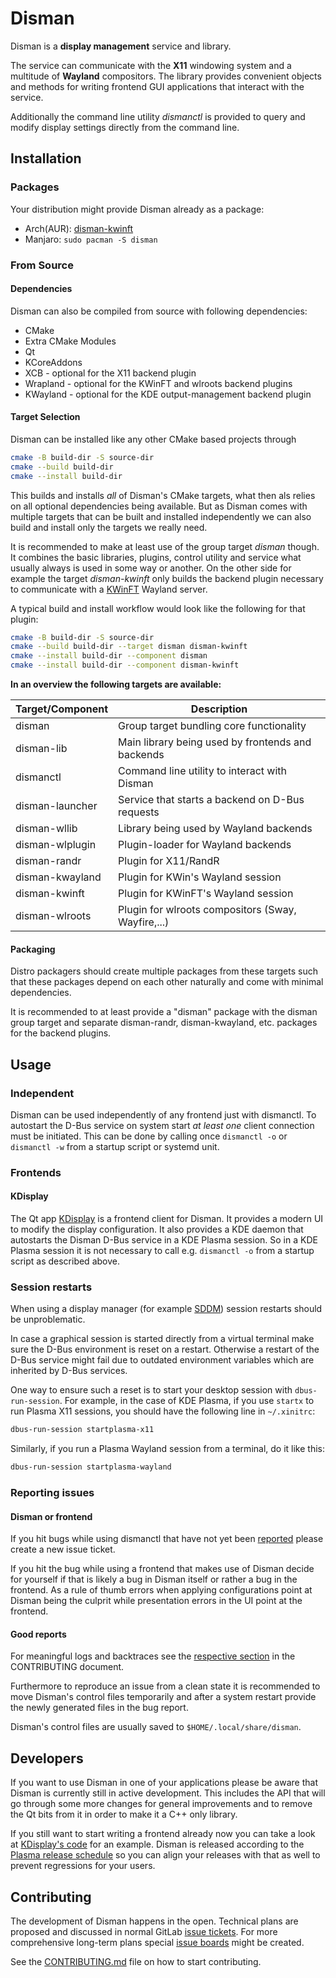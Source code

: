 # Disman

Disman is a **display management** service and library.

The service can communicate with the **X11** windowing system
and a multitude of **Wayland** compositors.
The library provides convenient objects and methods
for writing frontend GUI applications
that interact with the service.

Additionally the command line utility *dismanctl* is provided
to query and modify display settings directly from the command line.

## Installation
### Packages
Your distribution might provide Disman already as a package:
* Arch(AUR): [disman-kwinft][aur-package]
* Manjaro: `sudo pacman -S disman`

### From Source
#### Dependencies
Disman can also be compiled from source with following dependencies:
* CMake
* Extra CMake Modules
* Qt
* KCoreAddons
* XCB - optional for the X11 backend plugin
* Wrapland - optional for the KWinFT and wlroots backend plugins
* KWayland - optional for the KDE output-management backend plugin

#### Target Selection
Disman can be installed like any other CMake based projects through

```sh
cmake -B build-dir -S source-dir
cmake --build build-dir
cmake --install build-dir
```

This builds and installs *all* of Disman's CMake targets,
what then als relies on all optional dependencies being available.
But as Disman comes with multiple targets
that can be built and installed independently
we can also build and install only the targets we really need.

It is recommended to make at least use of the group target *disman* though.
It combines the basic
libraries, plugins, control utility and service
what usually always is used in some way or another.
On the other side for example the target *disman-kwinft*
only builds the backend plugin
necessary to communicate with a
[KWinFT](https://gitlab.com/kwinft/kwinft)
Wayland server.

A typical build and install workflow would look like the following for that plugin:

```sh
cmake -B build-dir -S source-dir
cmake --build build-dir --target disman disman-kwinft
cmake --install build-dir --component disman
cmake --install build-dir --component disman-kwinft
```

**In an overview the following targets are available:**

| Target/Component | Description                                         |
|------------------|-----------------------------------------------------|
| disman           | Group target bundling core functionality            |
| disman-lib       | Main library being used by frontends and backends   |
| dismanctl        | Command line utility to interact with Disman        |
| disman-launcher  | Service that starts a backend on D-Bus requests     |
| disman-wllib     | Library being used by Wayland backends              |
| disman-wlplugin  | Plugin-loader for Wayland backends                  |
| disman-randr     | Plugin for X11/RandR                                |
| disman-kwayland  | Plugin for KWin's Wayland session                   |
| disman-kwinft    | Plugin for KWinFT's Wayland session                 |
| disman-wlroots   | Plugin for wlroots compositors (Sway, Wayfire,...)  |

#### Packaging
Distro packagers should create multiple packages from these targets
such that these packages depend on each other naturally
and come with minimal dependencies.

It is recommended to at least provide a "disman" package
with the disman group target
and separate disman-randr, disman-kwayland, etc. packages for the backend plugins.

## Usage
### Independent
Disman can be used independently of any frontend just with dismanctl.
To autostart the D-Bus service on system start *at least one* client connection must be initiated.
This can be done by calling once `dismanctl -o` or `dismanctl -w`
from a startup script or systemd unit.

### Frontends
#### KDisplay
The Qt app [KDisplay][kdisplay] is a frontend client for Disman.
It provides a modern UI to modify the display configuration.
It also provides a KDE daemon
that autostarts the Disman D-Bus service in a KDE Plasma session.
So in a KDE Plasma session it is not necessary
to call e.g. `dismanctl -o` from a startup script
as described above.

### Session restarts

When using a display manager
(for example [SDDM][sddm])
session restarts should be unproblematic.

In case a graphical session is started directly from a virtual terminal
make sure the D-Bus environment is reset on a restart.
Otherwise a restart of the D-Bus service might fail
due to outdated environment variables
which are inherited by D-Bus services.

One way to ensure such a reset is to start your desktop session
with `dbus-run-session`.
For example, in the case of KDE Plasma,
if you use `startx` to run Plasma X11 sessions,
you should have the following line in `~/.xinitrc`:

```sh
dbus-run-session startplasma-x11
```

Similarly, if you run a Plasma Wayland session from a terminal, do it like this:

```sh
dbus-run-session startplasma-wayland
```

### Reporting issues
#### Disman or frontend
If you hit bugs while using dismanctl that have not yet been [reported][issues]
please create a new issue ticket.

If you hit the bug while using a frontend that makes use of Disman
decide for yourself if that is likely a bug in Disman itself or rather a bug in the frontend.
As a rule of thumb errors when applying configurations point at Disman being the culprit
while presentation errors in the UI point at the frontend.

#### Good reports
For meaningful logs and backtraces see the [respective section][disman-log-debug]
in the CONTRIBUTING document.

Furthermore to reproduce an issue from a clean state
it is recommended to move Disman's control files temporarily
and after a system restart provide the newly generated files in the bug report.

Disman's control files are usually saved to `$HOME/.local/share/disman`.

## Developers
If you want to use Disman in one of your applications
please be aware
that Disman is currently still in active development.
This includes the API that will go through some more changes for general improvements
and to remove the Qt bits from it in order to make it a C++ only library.

If you still want to start writing a frontend already now
you can take a look at [KDisplay's code][kdisplay-config] for an example.
Disman is released according to the [Plasma release schedule][plasma-schedule]
so you can align your releases with that as well to prevent regressions for your users.

## Contributing
The development of Disman happens in the open.
Technical plans are proposed and discussed in normal GitLab [issue tickets][issues].
For more comprehensive long-term plans special [issue boards][boards] might be created.

See the [CONTRIBUTING.md](CONTRIBUTING.md) file on how to start contributing.

[boards]: https://gitlab.com/kwinft/disman/-/boards
[aur-package]: https://aur.archlinux.org/packages/disman-kwinft
[disman-log-debug]: https://gitlab.com/kwinft/disman/-/blob/master/CONTRIBUTING.md#logging-and-debugging
[issues]: https://gitlab.com/kwinft/disman/-/issues
[kdisplay]: https://gitlab.com/kwinft/kdisplay
[kdisplay-config]: https://gitlab.com/kwinft/kdisplay/-/blob/master/kcm/config_handler.cpp
[plasma-schedule]: https://community.kde.org/Schedules/Plasma_5
[sddm]: https://en.wikipedia.org/wiki/Simple_Desktop_Display_Manager
